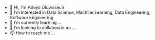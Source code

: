 - 👋 Hi, I’m Adeyo Oluwaseun
- 👀 I’m interested in Data Science, Machine Learning, Data Engineering, Software Engineering
- 🌱 I’m currently learning ...
- 💞️ I’m looking to collaborate on ...
- 📫 How to reach me ...

<!---
seunboy1/seunboy1 is a ✨ special ✨ repository because its `README.md` (this file) appears on your GitHub profile.
You can click the Preview link to take a look at your changes.
--->
